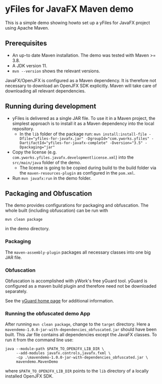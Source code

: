 # yFiles for JavaFX Maven demo

This is a simple demo showing howto set up a yFiles for JavaFX project using Apache Maven.

## Prerequisites

* An up-to date Maven installation. The demo was tested with Maven >= 3.8.  
* A JDK version 11.
* `mvn --version` shows the relevant versions. 

JavaFX/OpenJFX is configured as a Maven dependency. It is therefore not necessary to download an OpenJFX SDK explicitly. Maven will take care of downloading all relevant dependencies. 

## Running during development
* yFiles is delivered as a single JAR file. To use it in a Maven project, the simplest approach is to install it as a Maven dependency into the local repository.
  * In the `lib` folder of the package run: `mvn install:install-file -Dfile="yfiles-for-javafx.jar" -DgroupId="com.yworks.yfiles" -DartifactId="yfiles-for-javafx-complete" -Dversion="3.5" -Dpackaging="jar"`
* Copy the license (e.g. `com.yworks.yfiles.javafx.developmentlicense.xml`) into the `src/main/java` folder of the demo.
  * The license is going to be copied during build to the build folder via the `maven-resources-plugin` as configured in the `pom.xml`.
* Run `mvn javafx:run` in the demo folder.

## Packaging and Obfuscation

The demo provides configurations for packaging and obfuscation. The whole built (including obfuscation) can be run with

`mvn clean package`

in the demo directory.

### Packaging

The `maven-assembly-plugin` packages all necessary classes into one big JAR file.

### Obfuscation

Obfuscation is accomplished with yWork's free yGuard tool. yGuard is configured as a maven build plugin and therefore need not be downloaded separately. 

See the [yGuard home page](https://www.yworks.com/products/yguard) for additional information.

### Running the obfuscated demo App

After running `mvn clean package`, change to the `target` directory. Here a `mavendemo-1.0.0-jar-with-dependencies_obfuscated.jar` should have been built.
This Jar file contains all dependencies except the JavaFX classes. To run it from the command line use:

```shell
java --module-path $PATH_TO_OPENJFX_LIB_DIR \ 
     --add-modules javafx.controls,javafx.fxml \
     -cp .\mavendemo-1.0.0-jar-with-dependencies_obfuscated.jar \
     mavendemo.MavenDemo
```

where `$PATH_TO_OPENJFX_LIB_DIR` points to the `lib` directory of a locally installed OpenJFX SDK.


